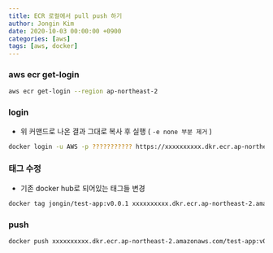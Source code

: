 ```yaml
---
title: ECR 로컬에서 pull push 하기
author: Jongin Kim
date: 2020-10-03 00:00:00 +0900
categories: [aws]
tags: [aws, docker]
---
```

### aws ecr get-login
```bash
aws ecr get-login --region ap-northeast-2
```

### login
- 위 커맨드로 나온 결과 그대로 복사 후 실행 ( `-e none 부분 제거` )
```bash
docker login -u AWS -p ??????????? https://xxxxxxxxxx.dkr.ecr.ap-northeast-2.amazonaws.com
```

### 태그 수정
- 기존 docker hub로 되어있는 태그들 변경
```bash
docker tag jongin/test-app:v0.0.1 xxxxxxxxxx.dkr.ecr.ap-northeast-2.amazonaws.com/test-app:v0.0.1
```

### push
```bash
docker push xxxxxxxxxx.dkr.ecr.ap-northeast-2.amazonaws.com/test-app:v0.0.1
```